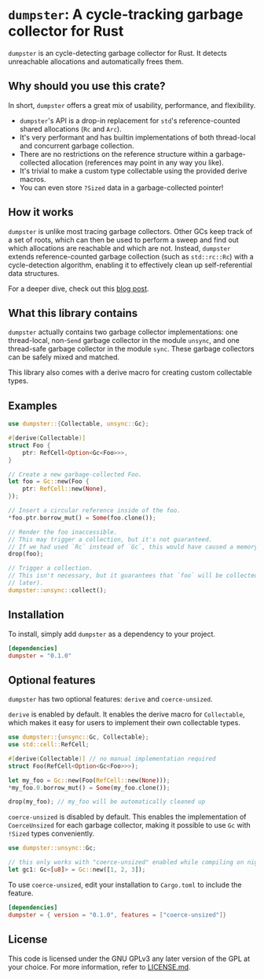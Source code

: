 # `dumpster`: A cycle-tracking garbage collector for Rust

`dumpster` is an cycle-detecting garbage collector for Rust.
It detects unreachable allocations and automatically frees them.

## Why should you use this crate?

In short, `dumpster` offers a great mix of usability, performance, and flexibility.

- `dumpster`'s API is a drop-in replacement for `std`'s reference-counted shared allocations
  (`Rc` and `Arc`).
- It's very performant and has builtin implementations of both thread-local and concurrent
  garbage collection.
- There are no restrictions on the reference structure within a garbage-collected allocation
  (references may point in any way you like).
- It's trivial to make a custom type collectable using the provided derive macros.
- You can even store `?Sized` data in a garbage-collected pointer!

## How it works

`dumpster` is unlike most tracing garbage collectors.
Other GCs keep track of a set of roots, which can then be used to perform a sweep and find out
which allocations are reachable and which are not.
Instead, `dumpster` extends reference-counted garbage collection (such as `std::rc::Rc`) with a
cycle-detection algorithm, enabling it to effectively clean up self-referential data structures.

For a deeper dive, check out this
[blog post](https://claytonwramsey.github.io/2023/08/14/dumpster.html).

## What this library contains

`dumpster` actually contains two garbage collector implementations: one thread-local, non-`Send`
garbage collector in the module `unsync`, and one thread-safe garbage collector in the module
`sync`.
These garbage collectors can be safely mixed and matched.

This library also comes with a derive macro for creating custom collectable types.

## Examples

```rust
use dumpster::{Collectable, unsync::Gc};

#[derive(Collectable)]
struct Foo {
    ptr: RefCell<Option<Gc<Foo>>>,
}

// Create a new garbage-collected Foo.
let foo = Gc::new(Foo {
    ptr: RefCell::new(None),
});

// Insert a circular reference inside of the foo.
*foo.ptr.borrow_mut() = Some(foo.clone());

// Render the foo inaccessible.
// This may trigger a collection, but it's not guaranteed.
// If we had used `Rc` instead of `Gc`, this would have caused a memory leak.
drop(foo);

// Trigger a collection. 
// This isn't necessary, but it guarantees that `foo` will be collected immediately (instead of 
// later).
dumpster::unsync::collect();
```

## Installation

To install, simply add `dumpster` as a dependency to your project.

```toml
[dependencies]
dumpster = "0.1.0"
```

## Optional features

`dumpster` has two optional features: `derive` and `coerce-unsized`.

`derive` is enabled by default.
It enables the derive macro for `Collectable`, which makes it easy for users to implement their
own collectable types.

```rust
use dumpster::{unsync::Gc, Collectable};
use std::cell::RefCell;

#[derive(Collectable)] // no manual implementation required
struct Foo(RefCell<Option<Gc<Foo>>>);

let my_foo = Gc::new(Foo(RefCell::new(None)));
*my_foo.0.borrow_mut() = Some(my_foo.clone());

drop(my_foo); // my_foo will be automatically cleaned up
```

`coerce-unsized` is disabled by default.
This enables the implementation of `CoerceUnsized` for each garbage collector,
making it possible to use `Gc` with `!Sized` types conveniently.

```rust
use dumpster::unsync::Gc;

// this only works with "coerce-unsized" enabled while compiling on nightly Rust
let gc1: Gc<[u8]> = Gc::new([1, 2, 3]);
```

To use `coerce-unsized`, edit your installation to `Cargo.toml` to include the feature.

```toml
[dependencies]
dumpster = { version = "0.1.0", features = ["coerce-unsized"]}
```

## License

This code is licensed under the GNU GPLv3 any later version of the GPL at your choice.
For more information, refer to [LICENSE.md](LICENSE.md).
